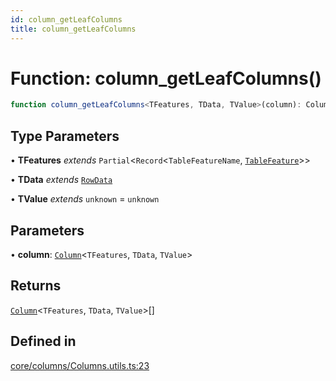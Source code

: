 ```yaml
---
id: column_getLeafColumns
title: column_getLeafColumns
---
```


# Function: column\_getLeafColumns()

```ts
function column_getLeafColumns<TFeatures, TData, TValue>(column): Column<TFeatures, TData, TValue>[]
```

## Type Parameters

• **TFeatures** *extends* `Partial`\<`Record`\<`TableFeatureName`, [`TableFeature`](../interfaces/tablefeature.md)\>\>

• **TData** *extends* [`RowData`](../type-aliases/rowdata.md)

• **TValue** *extends* `unknown` = `unknown`

## Parameters

• **column**: [`Column`](../type-aliases/column.md)\<`TFeatures`, `TData`, `TValue`\>

## Returns

[`Column`](../type-aliases/column.md)\<`TFeatures`, `TData`, `TValue`\>[]

## Defined in

[core/columns/Columns.utils.ts:23](https://github.com/TanStack/table/blob/main/packages/table-core/src/core/columns/Columns.utils.ts#L23)
